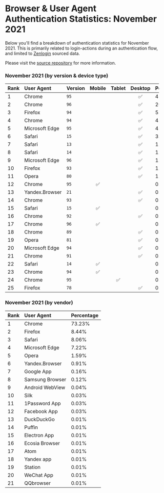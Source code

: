 # Browser & User Agent Authentication Statistics: November 2021

Below you'll find a breakdown of authentication statistics for
November 2021. This is primarily related to login-actions during an
authentication flow, and limited to <a href="https://zenlogin.co"/>Zenlogin</a>
sourced data.

Please visit the
<a href="https://github.com/zenlogin/browser-user-agent-authentication-statistics">source repository</a>
for more information.

### November 2021 (by version & device type)
| Rank | User Agent | Version | Mobile | Tablet | Desktop | Percentage |
| :--- | :--- | :--- | :---: | :---: | :---: | :--- |
| 1 | Chrome | `95` | | | ✅ | 42.32% |
| 2 | Chrome | `96` | | | ✅ | 20.49% |
| 3 | Firefox | `94` | | | ✅ | 5.76% |
| 4 | Chrome | `94` | | | ✅ | 4.82% |
| 5 | Microsoft Edge | `95` | | | ✅ | 4.68% |
| 6 | Safari | `15` | | | ✅ | 3.21% |
| 7 | Safari | `13` | | | ✅ | 1.93% |
| 8 | Safari | `14` | | | ✅ | 1.92% |
| 9 | Microsoft Edge | `96` | | | ✅ | 1.9% |
| 10 | Firefox | `93` | | | ✅ | 1.61% |
| 11 | Opera | `80` | | | ✅ | 1.16% |
| 12 | Chrome | `95` | ✅ | | | 0.88% |
| 13 | Yandex.Browser | `21` | | | ✅ | 0.87% |
| 14 | Chrome | `93` | | | ✅ | 0.83% |
| 15 | Safari | `15` | ✅ | | | 0.49% |
| 16 | Chrome | `92` | | | ✅ | 0.43% |
| 17 | Chrome | `96` | ✅ | | | 0.4% |
| 18 | Chrome | `89` | | | ✅ | 0.37% |
| 19 | Opera | `81` | | | ✅ | 0.37% |
| 20 | Microsoft Edge | `94` | | | ✅ | 0.35% |
| 21 | Chrome | `91` | | | ✅ | 0.32% |
| 22 | Safari | `14` | ✅ | | | 0.31% |
| 23 | Chrome | `94` | ✅ | | | 0.25% |
| 24 | Chrome | `95` | | ✅ | | 0.25% |
| 25 | Firefox | `78` | | | ✅ | 0.25% |

### November 2021 (by vendor)
| Rank | User Agent | Percentage |
| :--- | :--- | :--- |
| 1 | Chrome | 73.23% |
| 2 | Firefox | 8.44% |
| 3 | Safari | 8.06% |
| 4 | Microsoft Edge | 7.22% |
| 5 | Opera | 1.59% |
| 6 | Yandex.Browser | 0.91% |
| 7 | Google App | 0.16% |
| 8 | Samsung Browser | 0.12% |
| 9 | Android WebView | 0.04% |
| 10 | Silk | 0.03% |
| 11 | 1Password App | 0.03% |
| 12 | Facebook App | 0.03% |
| 13 | DuckDuckGo | 0.01% |
| 14 | Puffin | 0.01% |
| 15 | Electron App | 0.01% |
| 16 | Ecosia Browser | 0.01% |
| 17 | Atom | 0.01% |
| 18 | Yandex app | 0.01% |
| 19 | Station | 0.01% |
| 20 | WeChat App | 0.01% |
| 21 | QQbrowser | 0.01% |
